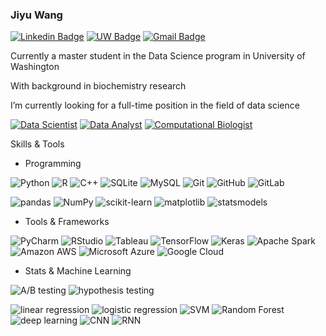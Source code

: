 ### Jiyu Wang
[![Linkedin Badge](https://img.shields.io/badge/-jiyuwang-blue?style=plastic&logo=Linkedin&logoColor=white&link=https://www.linkedin.com/in/jyw-jiyu-wang/)](https://www.linkedin.com/in/jyw-jiyu-wang/)
[![UW Badge](https://img.shields.io/badge/-jiyuw@uw.edu-4b2e83?style=plastic&logo=Mail.Ru&logoColor=white&link=mailto:jiyuw@uw.edu)](mailto:jiyuw@uw.edu)
[![Gmail Badge](https://img.shields.io/badge/-wangjiyu0826-c14438?style=plastic&logo=Gmail&logoColor=white&link=mailto:wangjiyu0826@gmail.com)](mailto:wangjiyu0826@gmail.com)

Currently a master student in the Data Science program in University of Washington

With background in biochemistry research

I’m currently looking for a full-time position in the field of data science

[![Data Scientist](https://img.shields.io/badge/-Data_Scientist-orange)]()
[![Data Analyst](https://img.shields.io/badge/-Data_Analyst-yellow)]()
[![Computational Biologist](https://img.shields.io/badge/-Computational_Biologist-green)]()

Skills & Tools
- Programming

![Python](https://img.shields.io/badge/-Python-3776AB?style=flat&logo=Python&logoColor=white)
![R](https://img.shields.io/badge/-R-276DC3?style=flat&logo=R&logoColor=white)
![C++](https://img.shields.io/badge/-C++-00599C?style=flat&logo=c&logoColor=white)
![SQLite](https://img.shields.io/badge/-SQLite-003B57?style=flat&logo=SQLite&logoColor=white)
![MySQL](https://img.shields.io/badge/-MySQL-4479A1?style=flat&logo=MySQL&logoColor=white)
![Git](https://img.shields.io/badge/-Git-F05032?style=flat&logo=git&logoColor=white)
![GitHub](https://img.shields.io/badge/-GitHub-181717?style=flat&logo=github&logoColor=white)
![GitLab](https://img.shields.io/badge/-GitLab-FCA121?style=flat&logo=gitlab&logoColor=black)

![pandas](https://img.shields.io/badge/-pandas-150458?style=flat&logo=pandas&logoColor=white)
![NumPy](https://img.shields.io/badge/-NumPy-013243?style=flat&logo=NumPy&logoColor=white)
![scikit-learn](https://img.shields.io/badge/-scikit--learn-F7931E?style=flat&logo=scikit-learn&logoColor=black)
![matplotlib](https://img.shields.io/badge/-matplotlib-FE7A16?style=flat)
![statsmodels](https://img.shields.io/badge/-statsmodels-172B4D?style=flat)

- Tools & Frameworks

![PyCharm](https://img.shields.io/badge/-PyCharm-000000?style=flat&logo=PyCharm&logoColor=white)
![RStudio](https://img.shields.io/badge/-RStudio-75AADB?style=flat&logo=RStudio&logoColor=black)
![Tableau](https://img.shields.io/badge/-Tableau-E97627?style=flat&logo=Tableau&logoColor=white)
![TensorFlow](https://img.shields.io/badge/-TensorFlow-FF6F00?style=flat&logo=TensorFlow&logoColor=white)
![Keras](https://img.shields.io/badge/-Keras-D00000?style=flat&logo=Keras&logoColor=black)
![Apache Spark](https://img.shields.io/badge/-Apache_Spark-E25A1C?style=flat&logo=Apache-Spark&logoColor=white)
![Amazon AWS](https://img.shields.io/badge/-Amazon_AWS-232F3E?style=flat&logo=Amazon-Aws)
![Microsoft Azure](https://img.shields.io/badge/-Microsoft_Azure-0089D6?style=flat&logo=Microsoft-Azure)
![Google Cloud](https://img.shields.io/badge/-Google_Cloud-4285F4?style=flat&logo=Google-Cloud)

- Stats & Machine Learning

![A/B testing](https://img.shields.io/badge/-A\/B_testing-000000?style=flat)
![hypothesis testing](https://img.shields.io/badge/-hypothesis_testing-E62B1E?style=flat)

![linear regression](https://img.shields.io/badge/-linear_regression-E62B1E?style=flat)
![logistic regression](https://img.shields.io/badge/-logistic_regression-FA7D19?style=flat)
![SVM](https://img.shields.io/badge/-SVM-FFE953?style=flat)
![Random Forest](https://img.shields.io/badge/-random_forest-7EBD00?style=flat)
![deep learning](https://img.shields.io/badge/-deep_learning-00A7B3?style=flat)
![CNN](https://img.shields.io/badge/-CNN-0C6EFC?style=flat)
![RNN](https://img.shields.io/badge/-RNN-6400AA?style=flat)




